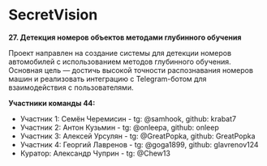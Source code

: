 # SecretVision

**27. Детекция номеров объектов методами глубинного обучения**

Проект направлен на создание системы для детекции номеров автомобилей с использованием методов глубинного обучения. 
Основная цель — достичь высокой точности распознавания номеров машин и реализовать интеграцию с Telegram-ботом для взаимодействия с пользователями.

**Участники команды 44:**

* Участник 1: Семён Черемисин - tg: @samhook, github: krabat7
* Участник 2: Антон Кузьмин - tg: @onleepa, github: onleep
* Участник 3: Алексей Урсулян - tg: @GreatPopka, github: GreatPopka
* Участник 4: Георгий Лавренов - tg: @goga1899, github: glavrenov124
* Куратор: Александр Чуприн - tg: @Chew13
